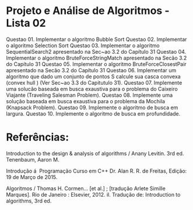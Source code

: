 # Projeto e Análise de Algoritmos - Lista 02
Questao 01. Implementar o algoritmo Bubble Sort
Questao 02. Implementar o algoritmo Selection Sort
Questao 03. Implementar o algoritmo SequentialSearch2 apresentado na Sec~ao 3.2 do Capítulo 31
Questao 04. Implementar o algoritmo BruteForceStringMatch apresentado na Secão 3.2 do Capítulo 31
Questao 05. Implementar o algoritmo BruteForceClosestPair apresentado na Secão 3.2 do Capítulo 31
Questao 06. Implementar um algoritmo que dado um conjunto de pontos S calcule sua casca convexa (convex
hull ) (Ver Sec~ao 3.3 do Capitutulo 31).
Questao 07. Implemente uma solucão baseada em busca exaustiva para o problema do Caixeiro Viajante
(Traveling Salesman Problem).
Questao 08. Implemente uma solução baseada em busca exaustiva para o problema da Mochila (Knapsack
Problem).
Questao 09. Implemente o algoritmo de busca em largura.
Questao 10. Implemente o algoritmo de busca em profundidade.

# Referências:

Introduction to the design & analysis of algorithms / Anany Levitin. 3rd ed. Tenenbaum, Aaron M.

Introdução á  Programação Curso em C++ Dr. Alan R. R. de Freitas, Edição: 19 de Março de 2015.

Algoritmos / Thomas H. Cormen... [et al.] ; [tradução Arlete Simille Marques]. Rio de Janeiro : Elsevier, 2012. il.
Tradução de: Introduction to algorithms, 3rd ed.
